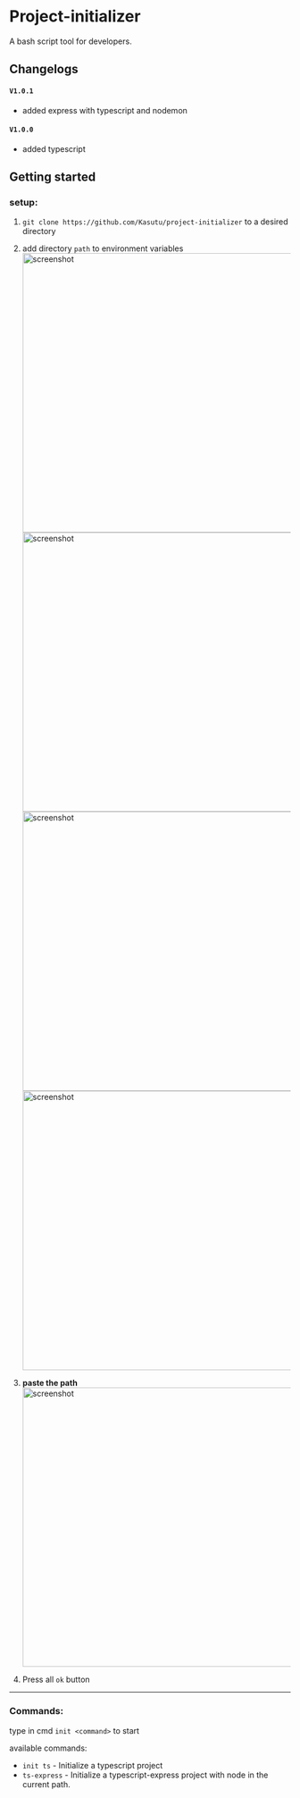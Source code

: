 # Project-initializer
A bash script tool for developers.

## Changelogs
#### `V1.0.1`
  - added express with typescript and nodemon
#### `V1.0.0`
  - added typescript
## Getting started

### setup:
1. `git clone https://github.com/Kasutu/project-initializer` to a desired directory
2. add directory `path` to environment variables <br>
<img src="https://user-images.githubusercontent.com/64959978/204073350-7dce29d7-02e5-45ad-bd19-a6c87adfab35.png" alt="screenshot" width="500"/> <br>
<img src="https://user-images.githubusercontent.com/64959978/204073151-c956edcd-1749-48ae-b56c-27d45502b2c6.png" alt="screenshot" width="500"/> <br>
<img src="https://user-images.githubusercontent.com/64959978/204073173-6f426bfa-87b0-477a-8059-ff7836eeeb53.png" alt="screenshot" width="500"/> <br>
<img src="https://user-images.githubusercontent.com/64959978/204073180-3501cfb3-ab71-403b-bd7a-b1193b98a1de.png" alt="screenshot" width="500"/> <br>

3. **paste the path** <br>
<img src="https://user-images.githubusercontent.com/64959978/204073210-46f9af70-b771-4ce2-a06e-acdd0d4be422.png" alt="screenshot" width="500"/> <br>

4. Press all `ok` button <br>

---

### Commands:
type in cmd `init <command>` to start

available commands:
- `init ts` - Initialize a typescript project
- `ts-express` - Initialize a typescript-express project with node in the current path.
